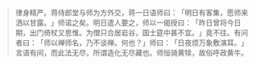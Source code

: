 > 律身精严。蒋侍郎堂与师为方外交，蒋一日语师曰：​「明日有客集，愿师来洒以甘露。​」师诺之矣。明日遣人要之，师以一偈授曰：​「昨日曾将今日期，出门倚杖又思惟。为僧只合居岩谷，国士筵中甚不宜。​」竟不往。有问者曰：​「师以禅师名，乃不谈禅。何也？​」师曰：​「日夜烦万象敷演耳。​」言语有间，而此法无尽，所谓造化无尽藏也。师恒骑黄犊，故俗呼政黄牛。


